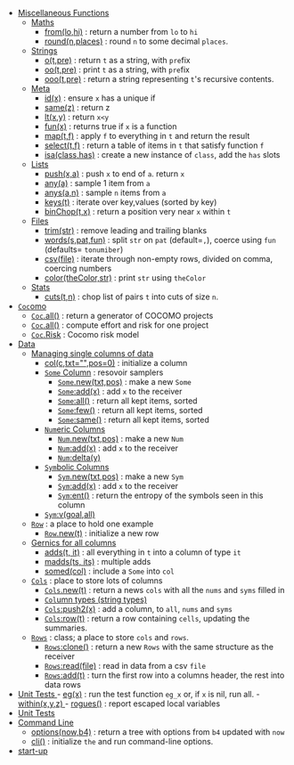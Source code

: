 - [Miscellaneous Functions](dart.lua#L10) 
    - [Maths](dart.lua#L11) 
        - [from(lo,hi)](dart.lua#L12) : return a number from `lo` to `hi`
        - [round(n,places)](dart.lua#L17) : round `n` to some decimal `places`.
    - [Strings](dart.lua#L25) 
        - [o(t,pre)](dart.lua#L26) : return `t` as a string, with `pre`fix
        - [oo(t,pre)](dart.lua#L35) : print `t` as a string, with `pre`fix
        - [ooo(t,pre)](dart.lua#L40) : return a string representing `t`'s recursive contents.
    - [Meta](dart.lua#L58) 
        - [id(x)](dart.lua#L59) : ensure `x` has a unique if
        - [same(z)](dart.lua#L67) : return z
        - [lt(x,y)](dart.lua#L72) : return `x<y`
        - [fun(x)](dart.lua#L77) : returns true if `x` is a function
        - [map(t,f)](dart.lua#L83) : apply `f` to everything in `t` and return the result
        - [select(t,f)](dart.lua#L101) : return a table of items in `t` that satisfy function `f`
        - [isa(class,has)](dart.lua#L110) : create a new instance of `class`, add the `has` slots 
    - [Lists](dart.lua#L121) 
        - [push(x,a)](dart.lua#L122) : push `x` to end of  `a`. return `x`
        - [any(a)](dart.lua#L127) : sample 1 item from `a`
        - [anys(a,n)](dart.lua#L132) : sample `n` items from `a`
        - [keys(t)](dart.lua#L141) : iterate over key,values (sorted by key)
        - [binChop(t,x)](dart.lua#L154) : return a position very near `x` within `t`
    - [Files](dart.lua#L167) 
        - [trim(str)](dart.lua#L168) : remove leading and trailing blanks
        - [words(s,pat,fun)](dart.lua#L173) : split `str` on `pat` (default=`,`), coerce using `fun` (defaults= `tonumiber`)
        - [csv(file)](dart.lua#L182) : iterate through  non-empty rows, divided on comma, coercing numbers
        - [color(theColor,str)](dart.lua#L199) : print `str` using `theColor`
    - [Stats](dart.lua#L208) 
        - [cuts(t,n)](dart.lua#L246) : chop list of pairs `t` into cuts of size `n`. 
- [`Coc`omo](dart.lua#L303) 
    - [`Coc`.all()](dart.lua#L304) : return a generator of COCOMO projects
    - [`Coc`.all()](dart.lua#L350) : compute effort and risk for one project
    - [`Coc`.Risk](dart.lua#L371) : Cocomo risk model
- [Data](dart.lua#L443) 
    - [Managing single columns of data](dart.lua#L444) 
        - [col(c,txt="",pos=0)](dart.lua#L445) : initialize a column
        - [`Some` Column](dart.lua#L456) : resovoir samplers
            - [`Some`.new(txt,pos)](dart.lua#L461) : make a  new `Some`
            - [`Some`:add(x)](dart.lua#L468) : add `x` to the receiver
            - [`Some`:all()](dart.lua#L483) : return all kept items, sorted
            - [`Some`:few()](dart.lua#L491) : return all kept items, sorted
            - [`Some`:same()](dart.lua#L500) : return all kept items, sorted
        - [`Num`eric Columns](dart.lua#L508) 
            - [`Num`.new(txt,pos)](dart.lua#L514) : make a  new `Num`
            - [`Num`:add(x)](dart.lua#L519) : add `x` to the receiver
            - [`Num`:delta(y) ](dart.lua#L536) 
        - [`Sym`bolic Columns](dart.lua#L544) 
            - [`Sym`.new(txt,pos)](dart.lua#L549) : make a  new `Sym`
            - [`Sym`:add(x)](dart.lua#L554) : add `x` to the receiver
            - [`Sym`:ent()](dart.lua#L567) : return the entropy of the symbols seen in this column
        - [`Sym`:v(goal,all)](dart.lua#L579) 
    - [`Row`](dart.lua#L595) : a place to hold one example
        - [`Row`.new(t)](dart.lua#L600) : initialize a new row
    - [Gernics for all columns](dart.lua#L606) 
        - [adds(t, it)](dart.lua#L610) : all everything in `t` into a column of type `it`
        - [madds(ts, its)](dart.lua#L619) : multiple adds
        - [somed(col)](dart.lua#L630) : include a `Some` into `col`
    - [`Cols`](dart.lua#L635) : place to store lots of columns
        - [`Cols`.new(t)](dart.lua#L645) : return a news `cols` with all the `nums` and `syms` filled in
        - [`Col`umn types (string types)](dart.lua#L666) 
        - [`Cols`:push2(x)](dart.lua#L676) : add a column, to `all`, `nums` and `syms`
        - [`Cols`:row(t)](dart.lua#L677) : return a row containing `cells`, updating the summaries.
    - [`Rows`](dart.lua#L689) : class; a place to store `cols` and `rows`.
        - [`Rows`:clone()](dart.lua#L694) : return a new `Rows` with the same structure as the receiver
        - [`Rows`:read(file)](dart.lua#L701) : read in data from a csv `file`
        - [`Rows`:add(t)](dart.lua#L709) : turn the first row into a columns header, the rest into data rows
- [Unit Tests](dart.lua#L721) 
        - [eg(x)](dart.lua#L726) : run the test function `eg_x` or, if `x` is nil, run all.
        - [within(x,y,z)](dart.lua#L750) 
        - [rogues()](dart.lua#L757) : report escaped local variables
- [Unit Tests](dart.lua#L781) 
- [Command Line](dart.lua#L884) 
    - [options(now,b4)](dart.lua#L885) : return a tree with options from `b4` updated with `now`
    - [cli()](dart.lua#L921) : initialize `the` and run command-line options.
- [start-up](dart.lua#L936) 

